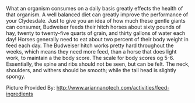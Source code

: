 What an organism consumes on a daily basis greatly effects the health of that organism. A well balanced diet can greatly improve the performance of your Clydesdale. Just to give you an idea of how much these gentle giants can consumer, Budweiser feeds their hitch horses about sixty pounds of hay, twenty to twenty-five quarts of grain, and thirty gallons of water each day! Horses generally need to eat about two percent of their body weight in feed each day.  The Budweiser hitch works pretty hard throughout the weeks, which means they need more feed, than a horse that does light work, to maintain a the body score. The scale for body scores og 5-6. Essentially, the spine and ribs should not be seen, but can be felt. The neck, shoulders, and withers should be smooth; while the tail head is slightly spongy.


Picture Provided By: http://www.ariannanotech.com/activities/feed-ingredients
